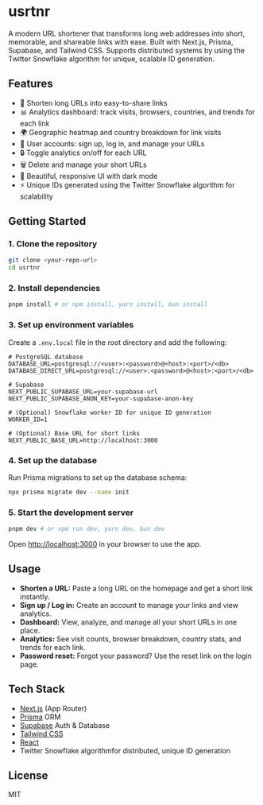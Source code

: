 # usrtnr

A modern URL shortener that transforms long web addresses into short, memorable, and shareable links with ease. Built with Next.js, Prisma, Supabase, and Tailwind CSS. Supports distributed systems by using the Twitter Snowflake algorithm for unique, scalable ID generation.

## Features

- 🔗 Shorten long URLs into easy-to-share links
- 📊 Analytics dashboard: track visits, browsers, countries, and trends for each link
- 🌍 Geographic heatmap and country breakdown for link visits
- 👤 User accounts: sign up, log in, and manage your URLs
- 🔒 Toggle analytics on/off for each URL
- 🗑️ Delete and manage your short URLs
- 🎨 Beautiful, responsive UI with dark mode
- ⚡ Unique IDs generated using the Twitter Snowflake algorithm for scalability

## Getting Started

### 1. Clone the repository

```bash
git clone <your-repo-url>
cd usrtnr
```

### 2. Install dependencies

```bash
pnpm install # or npm install, yarn install, bun install
```

### 3. Set up environment variables

Create a `.env.local` file in the root directory and add the following:

```
# PostgreSQL database
DATABASE_URL=postgresql://<user>:<password>@<host>:<port>/<db>
DATABASE_DIRECT_URL=postgresql://<user>:<password>@<host>:<port>/<db>

# Supabase
NEXT_PUBLIC_SUPABASE_URL=your-supabase-url
NEXT_PUBLIC_SUPABASE_ANON_KEY=your-supabase-anon-key

# (Optional) Snowflake worker ID for unique ID generation
WORKER_ID=1

# (Optional) Base URL for short links
NEXT_PUBLIC_BASE_URL=http://localhost:3000
```

### 4. Set up the database

Run Prisma migrations to set up the database schema:

```bash
npx prisma migrate dev --name init
```

### 5. Start the development server

```bash
pnpm dev # or npm run dev, yarn dev, bun dev
```

Open [http://localhost:3000](http://localhost:3000) in your browser to use the app.

## Usage

- **Shorten a URL:** Paste a long URL on the homepage and get a short link instantly.
- **Sign up / Log in:** Create an account to manage your links and view analytics.
- **Dashboard:** View, analyze, and manage all your short URLs in one place.
- **Analytics:** See visit counts, browser breakdown, country stats, and trends for each link.
- **Password reset:** Forgot your password? Use the reset link on the login page.

## Tech Stack

- [Next.js](https://nextjs.org/) (App Router)
- [Prisma](https://www.prisma.io/) ORM
- [Supabase](https://supabase.com/) Auth & Database
- [Tailwind CSS](https://tailwindcss.com/)
- [React](https://react.dev/)
- Twitter Snowflake algorithmfor distributed, unique ID generation

## License

MIT
